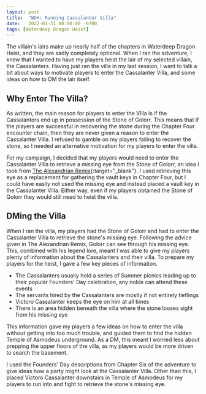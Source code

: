 ```yaml
---
layout: post
title:  "WDH: Running Cassalanter Villa"
date:   2022-01-31 00:00:00 -0700
tags: [Waterdeep Dragon Heist]
---
```


The villain's lairs make up nearly half of the chapters in Waterdeep Dragon Heist, and they are sadly completely optional. When I ran the adventure, I knew that I wanted to have my players heist the lair of my selected villain, the Cassalanters. Having just ran the villa in my last session, I want to talk a bit about ways to motivate players to enter the Cassalanter Villa, and some ideas on how to DM the lair itself.

## Why Enter The Villa?
As written, the main reason for players to enter the Villa is if the Cassalanters end up in possession of the Stone of Golorr. This means that if the players are successful in recovering the stone during the Chapter Four encounter chain, then they are never given a reason to enter the Cassalanter Villa. I refused to gamble on my players failing to recover the stone, so I needed an alternative motivation for my players to enter the villa.

For my campaign, I decided that my players would need to enter the Cassalanter Villa to retrieve a missing eye from the Stone of Golorr, an idea I took from [The Alexandrian Remix](https://thealexandrian.net/wordpress/41345/roleplaying-games/dragon-heist-remix-part-4-the-eyes-of-the-stone){:target="_blank"}. I used retrieving this eye as a replacement for gathering the vault keys in Chapter Four, but I could have easily not used the missing eye and instead placed a vault key in the Cassalanter Villa. Either way, even if my players obtained the Stone of Golorr they would still need to heist the villa.

## DMing the Villa
When I ran the villa, my players had the Stone of Golorr and had to enter the Cassalanter Villa to retrieve the stone's missing eye. Following the advice given in The Alexandrian Remix, Golorr can see through his missing eye. This, combined with his legend lore, meant I was able to give my players plenty of information about the Cassalanters and their villa. To prepare my players for the heist, I gave a few key pieces of information.

* The Cassalanters usually hold a series of Summer picnics leading up to their popular Founders' Day celebration, any noble can attend these events
* The servants hired by the Cassalanters are mostly if not entirely tieflings
* Victoro Cassalanter keeps the eye on him at all times
* There is an area hidden beneath the villa where the stone looses sight from his missing eye

This information gave my players a few ideas on how to enter the villa without getting into too much trouble, and guided them to find the hidden Temple of Asmodeus underground. As a DM, this meant I worried less about prepping the upper floors of the villa, as my players would be more driven to search the basement.

I used the Founders' Day descriptions from Chapter Six of the adventure to give ideas how a party might look at the Cassalanter Villa. Other than this, I placed Victoro Cassalanter downstairs in Temple of Asmodeus for my players to run into and fight to retrieve the stone's missing eye.